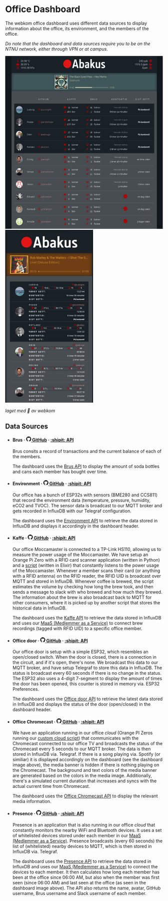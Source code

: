 # Office Dashboard

The webkom office dashboard uses different data sources to display information about the office, its environment, and the members of the office.

_Do note that the dashboard and data sources require you to be on the NTNU network, either through VPN or at campus._

<img src="https://raw.githubusercontent.com/webkom/office-dashboard/assets/dashboard.png?raw=true" height="550" /> <img src="https://raw.githubusercontent.com/webkom/office-dashboard/assets/dashboard_mobile.png?raw=true" height="550"/>

_laget med :beer: av webkom_

## Data Sources

- #### Brus · [<img src="https://raw.githubusercontent.com/webkom/office-dashboard/assets/GitHub-Mark-32px.png?raw=true" width="16" /> GitHub](https://github.com/webkom/brus) · [:shipit: API](https://brus.abakus.no)

  Brus consits a record of transactions and the current balance of each of the members.

  The dashboard uses the [Brus API](https://brus.abakus.no) to display the amount of soda bottles and cans each member has bought over time.

- #### Environment · [<img src="https://raw.githubusercontent.com/webkom/office-dashboard/assets/GitHub-Mark-32px.png?raw=true" width="16" /> GitHub](https://github.com/webkom/environment-api) · [:shipit: API](https://environment-api.abakus.no)

  Our office has a bunch of ESP32s with sensors (BME280 and CCS811) that record the environment data (temperature, pressure, humidity, eCO2 and TVOC). The sensor data is broadcast to our MQTT broker and gets recorded in InfluxDB with our Telegraf configuration.

  The dashboard uses the [Environment API](https://environment-api.abakus.no) to retrieve the data stored in InfluxDB and displays it accordingly in the dashboard header.

- #### Kaffe · [<img src="https://raw.githubusercontent.com/webkom/office-dashboard/assets/GitHub-Mark-32px.png?raw=true" width="16" /> GitHub](https://github.com/webkom/kaffe-api) · [:shipit: API](https://kaffe-api.abakus.no)

  Our office Moccamaster is connected to a TP-Link HS110, allowing us to measure the power usage of the Moccamaster. We have setup an Orange Pi Zero with a RFID card scanner application (written in Python) and a [script](https://github.com/webkom/kaffe-listener) (written in Elixir) that constantly listens to the power usage of the Moccamaster.
  Whenever a member scans their card (or anything with a RFID antenna) on the RFID reader, the RFID UID is broadcast over MQTT and stored in InfluxDB.
  Whenever coffee is brewed, the script estimates the volume by checking how long the brew took, and then sends a message to slack with who brewed and how much they brewed. The information about the brew is also broadcast back to MQTT for other consumers, where it is picked up by another script that stores the historical data in InfluxDB.

  The dashboard uses the [Kaffe API](https://kaffe-api.abakus.no) to retrieve the data stored in InfluxDB and uses our [MaaS (Medlemmer as a Service)](https://github.com/webkom/medlemmer) to connect brew recordings (tagged with RFID UID) to a specific office member.

- #### Office door · [<img src="https://raw.githubusercontent.com/webkom/office-dashboard/assets/GitHub-Mark-32px.png?raw=true" width="16" /> GitHub](https://github.com/webkom/office-door-api) · [:shipit: API](https://office-door-api.abakus.no)

  Our office door is setup with a simple ESP32, which resembles an open/closed switch. When the door is closed, there is a connection in the circuit, and if it's open, there's none. We broadcast this data to our MQTT broker, and have setup Telegraf to store this data in InfluxDB.
  The status is broadcast every 60 seconds if there is no change in the status. The ESP32 also uses a 4-digit 7-segment to display the amount of times the door has been opened, this counter is stored in memory via. ESP32 Preferences.

  The dashboard uses the [Office door API](https://office-door-api.abakus.no) to retrieve the latest data stored in InfluxDB and displays the status of the door (open/closed) in the dashboard header.

- #### Office Chromecast · [<img src="https://raw.githubusercontent.com/webkom/office-dashboard/assets/GitHub-Mark-32px.png?raw=true" width="16" /> GitHub](https://github.com/webkom/office-chromecast-api) · [:shipit: API](https://office-chromecast-api.abakus.no)

  We have an application running in our office _cloud_ (Orange PI Zeros running our [custom cloud script](https://github.com/webkom/CubeCometh)) that communicates with the Chromecast connected to our office TV and broadcasts the status of the Chromecast every 5 seconds to our MQTT broker. The data is then stored in InfluxDB via. Telegraf.
  If there is a song playing via. Spotify (or similiar) it is displayed accordingly on the dashboard (see the dashboard image above), the media banner is hidden if there is nothing playing on the Chromecast. The background and text colors of the media banner are generated based on the colors in the media image. Additionally, there's a simulated current duration that increases and syncs with the actual current time from Chromecast.

  The dashboard uses the [Office Chromecast API](https://office-chromecast-api.abakus.no) to display the relevant media information.

- #### Presence · [<img src="https://raw.githubusercontent.com/webkom/office-dashboard/assets/GitHub-Mark-32px.png?raw=true" width="16" /> GitHub](https://github.com/webkom/presence-api) · [:shipit: API](https://presence.abakus.no)

  Presence is an application that is also running in our office _cloud_ that constantly monitors the nearby WiFi and Bluetooth devices. It uses a set of whitelisted devices stored under each member in our [MaaS (Medlemmer as a Service)](https://github.com/webkom/medlemmer).
  Presence broadcasts (every 60 seconds) the list of (whitelisted) nearby devices to MQTT, which is then stored in InfluxDB via. Telegraf.

  The dashboard uses the [Presence API](https://presence.abakus.no) to retrieve the data stored in InfluxDB and uses our [MaaS (Medlemmer as a Service)](https://github.com/webkom/medlemmer) to connect the devices to each member. It then calculates how long each member has been at the office since 06:00 AM, but also when the member was first seen (since 06:00 AM) and last seen at the office (as seen in the dashboard image above). The API also returns the name, avatar, GitHub username, Brus username and Slack username of each member.
